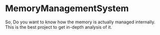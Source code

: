 # MemoryManagementSystem
So, Do you want to know how the memory is actually managed internally. This is the best project to get in-depth analysis of it.
